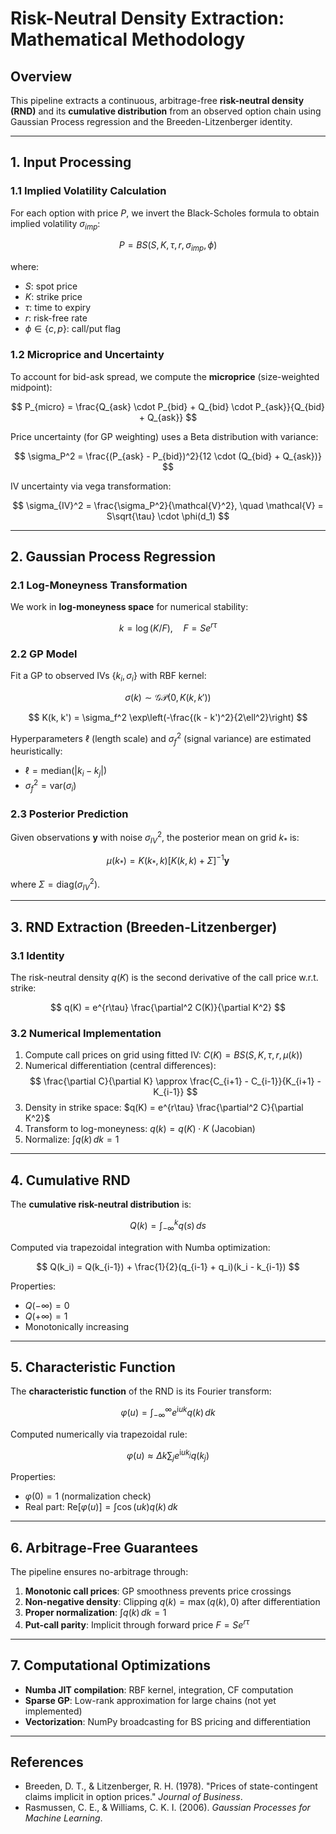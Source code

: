 # Risk-Neutral Density Extraction: Mathematical Methodology

## Overview

This pipeline extracts a continuous, arbitrage-free **risk-neutral density (RND)** and its **cumulative distribution** from an observed option chain using Gaussian Process regression and the Breeden-Litzenberger identity.

---

## 1. Input Processing

### 1.1 Implied Volatility Calculation
For each option with price $P$, we invert the Black-Scholes formula to obtain implied volatility $\sigma_{imp}$:

$$
P = BS(S, K, \tau, r, \sigma_{imp}, \phi)
$$

where:
- $S$: spot price
- $K$: strike price
- $\tau$: time to expiry
- $r$: risk-free rate
- $\phi \in \{c, p\}$: call/put flag

### 1.2 Microprice and Uncertainty
To account for bid-ask spread, we compute the **microprice** (size-weighted midpoint):

$$
P_{micro} = \frac{Q_{ask} \cdot P_{bid} + Q_{bid} \cdot P_{ask}}{Q_{bid} + Q_{ask}}
$$

Price uncertainty (for GP weighting) uses a Beta distribution with variance:

$$
\sigma_P^2 = \frac{(P_{ask} - P_{bid})^2}{12 \cdot (Q_{bid} + Q_{ask})}
$$

IV uncertainty via vega transformation:

$$
\sigma_{IV}^2 = \frac{\sigma_P^2}{\mathcal{V}^2}, \quad \mathcal{V} = S\sqrt{\tau} \cdot \phi(d_1)
$$

---

## 2. Gaussian Process Regression

### 2.1 Log-Moneyness Transformation
We work in **log-moneyness space** for numerical stability:

$$
k = \log(K/F), \quad F = S e^{r\tau}
$$

### 2.2 GP Model
Fit a GP to observed IVs $\{k_i, \sigma_i\}$ with RBF kernel:

$$
\sigma(k) \sim \mathcal{GP}(0, K(k, k'))
$$

$$
K(k, k') = \sigma_f^2 \exp\left(-\frac{(k - k')^2}{2\ell^2}\right)
$$

Hyperparameters $\ell$ (length scale) and $\sigma_f^2$ (signal variance) are estimated heuristically:
- $\ell = \text{median}(|k_i - k_j|)$
- $\sigma_f^2 = \text{var}(\sigma_i)$

### 2.3 Posterior Prediction
Given observations $\mathbf{y}$ with noise $\sigma_{IV}^2$, the posterior mean on grid $k_{*}$ is:

$$
\mu(k_{*}) = K(k_{*}, k) [K(k, k) + \Sigma]^{-1} \mathbf{y}
$$

where $\Sigma = \text{diag}(\sigma_{IV}^2)$.

---

## 3. RND Extraction (Breeden-Litzenberger)

### 3.1 Identity
The risk-neutral density $q(K)$ is the second derivative of the call price w.r.t. strike:

$$
q(K) = e^{r\tau} \frac{\partial^2 C(K)}{\partial K^2}
$$

### 3.2 Numerical Implementation
1. Compute call prices on grid using fitted IV: $C(K) = BS(S, K, \tau, r, \mu(k))$
2. Numerical differentiation (central differences):
   $$
   \frac{\partial C}{\partial K} \approx \frac{C_{i+1} - C_{i-1}}{K_{i+1} - K_{i-1}}
   $$
3. Density in strike space: $q(K) = e^{r\tau} \frac{\partial^2 C}{\partial K^2}$
4. Transform to log-moneyness: $q(k) = q(K) \cdot K$ (Jacobian)
5. Normalize: $\int q(k) \, dk = 1$

---

## 4. Cumulative RND

The **cumulative risk-neutral distribution** is:

$$
Q(k) = \int_{-\infty}^k q(s) \, ds
$$

Computed via trapezoidal integration with Numba optimization:

$$
Q(k_i) = Q(k_{i-1}) + \frac{1}{2}(q_{i-1} + q_i)(k_i - k_{i-1})
$$

Properties:
- $Q(-\infty) = 0$
- $Q(+\infty) = 1$
- Monotonically increasing

---

## 5. Characteristic Function

The **characteristic function** of the RND is its Fourier transform:

$$
\varphi(u) = \int_{-\infty}^{\infty} e^{\mathrm{i}uk} q(k) \, dk
$$

Computed numerically via trapezoidal rule:

$$
\varphi(u) \approx \Delta k \sum_j e^{\mathrm{i}u k_j} q(k_j)
$$

Properties:
- $\varphi(0) = 1$ (normalization check)
- Real part: $\text{Re}[\varphi(u)] = \int \cos(uk) q(k) \, dk$

---

## 6. Arbitrage-Free Guarantees

The pipeline ensures no-arbitrage through:

1. **Monotonic call prices**: GP smoothness prevents price crossings
2. **Non-negative density**: Clipping $q(k) = \max(q(k), 0)$ after differentiation
3. **Proper normalization**: $\int q(k) \, dk = 1$
4. **Put-call parity**: Implicit through forward price $F = Se^{r\tau}$

---

## 7. Computational Optimizations

- **Numba JIT compilation**: RBF kernel, integration, CF computation
- **Sparse GP**: Low-rank approximation for large chains (not yet implemented)
- **Vectorization**: NumPy broadcasting for BS pricing and differentiation

---

## References

- Breeden, D. T., & Litzenberger, R. H. (1978). "Prices of state-contingent claims implicit in option prices." *Journal of Business*.
- Rasmussen, C. E., & Williams, C. K. I. (2006). *Gaussian Processes for Machine Learning*.

